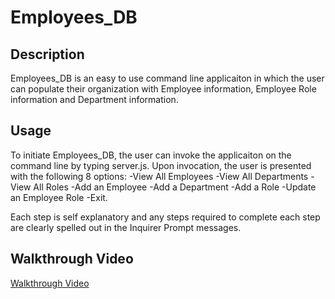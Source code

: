 # Employees_DB

## Description

Employees_DB is an easy to use command line applicaiton in which the user can populate their organization with Employee information, Employee Role information and Department information.

## Usage

To initiate Employees_DB, the user can invoke the applicaiton on the command line by typing server.js. Upon invocation, the user is presented with the following 8 options:
-View All Employees
-View All Departments
-View All Roles
-Add an Employee
-Add a Department
-Add a Role
-Update an Employee Role
-Exit.

Each step is self explanatory and any steps required to complete each step are clearly spelled out in the Inquirer Prompt messages.

## Walkthrough Video

[Walkthrough Video](https://drive.google.com/file/d/1Jl7I1zjnU7WJVSYdSZBMt7uuflNDSKCc/view?usp=sharing)
